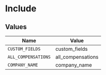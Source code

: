 # Include


## Values

| Name                | Value               |
| ------------------- | ------------------- |
| `CUSTOM_FIELDS`     | custom_fields       |
| `ALL_COMPENSATIONS` | all_compensations   |
| `COMPANY_NAME`      | company_name        |